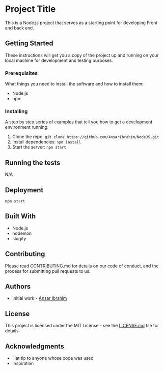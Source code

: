 # Project Title

This is a Node.js project that serves as a starting point for developing Front and back end.

## Getting Started

These instructions will get you a copy of the project up and running on your local machine for development and testing purposes.

### Prerequisites

What things you need to install the software and how to install them:

- Node.js
- npm

### Installing

A step by step series of examples that tell you how to get a development environment running:

1. Clone the repo: `git clone https://github.com/AnsarIbrahim/NodeJS.git`
2. Install dependencies: `npm install`
3. Start the server: `npm start`

## Running the tests

N/A

## Deployment

```
npm start
```

## Built With

- Node.js
- nodemon
- slugify

## Contributing

Please read [CONTRIBUTING.md](https://github.com/AnsarIbrahim/NodeJS/blob/master/CONTRIBUTING.md) for details on our code of conduct, and the process for submitting pull requests to us.

## Authors

- Initial work - [Ansar Ibrahim](https://github.com/AnsarIbrahim)

## License

This project is licensed under the MIT License - see the [LICENSE.md](https://github.com/AnsarIbrahim/NodeJS/blob/master/LICENSE.md) file for details

## Acknowledgments

- Hat tip to anyone whose code was used
- Inspiration
